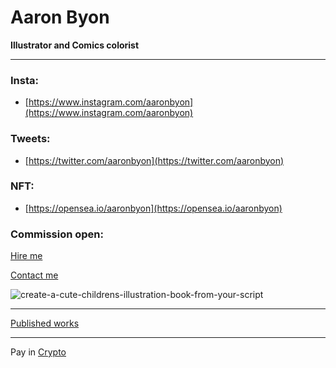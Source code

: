 # Aaron Byon

**Illustrator and Comics colorist**

---

### Insta:

- [https://www.instagram.com/aaronbyon](https://www.instagram.com/aaronbyon)

### Tweets:

- [https://twitter.com/aaronbyon](https://twitter.com/aaronbyon)

### NFT:

- [https://opensea.io/aaronbyon](https://opensea.io/aaronbyon)

### Commission open:

[Hire me](hire.md)

[Contact me](contact.md)

![create-a-cute-childrens-illustration-book-from-your-script](create-a-cute-childrens-illustration-book-from-your-script.jpg)

---

[Published works](published.md)

---


Pay in [Crypto](crypto.md)

